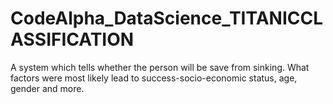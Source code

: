 # CodeAlpha_DataScience_TITANICCLASSIFICATION
A system which tells whether the person will be save from sinking. What factors were most likely lead to success-socio-economic status, age, gender and more.
